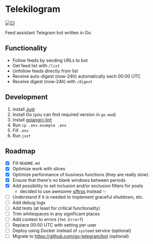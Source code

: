 # Telekilogram

[![CI](https://github.com/hu553in/telekilogram/actions/workflows/ci.yml/badge.svg)](https://github.com/hu553in/telekilogram/actions/workflows/ci.yml)

Feed assistant Telegram bot written in Go.

## Functionality

- Follow feeds by sending URLs to bot
- Get feed list with `/list`
- Unfollow feeds directly from list
- Receive auto-digest (now-24h) automatically each 00:00 UTC
- Receive digest (now-24h) with `/digest`

## Development

1. Install [Just](https://just.systems/)
1. Install Go (you can find required version in `go.mod`)
1. Install [golangci-lint](https://golangci-lint.run/)
1. Run `cp .env.example .env`
1. Fill `.env`
1. Run `just`

## Roadmap

- [x] Fill `README.md`
- [x] Optimize work with slices
- [x] Optimize performance of business functions (they are really slow)
- [x] Ensure that there's no blank windows between periods
- [x] Add possibility to set inclusion and/or exclusion filters for posts
  - decided to use awesome [siftrss](https://siftrss.com/) instead ✨
- [ ] Understand if it is needed to implement graceful shutdown, etc.
- [ ] Add debug logs
- [ ] Add tests (at least for critical functionality)
- [ ] Trim whitespaces in any significant places
- [ ] Add context to errors (`fmt.Errorf`)
- [ ] Replace 00:00 UTC with setting per user
- [ ] Deploy using Docker instead of `systemd` service (optional)
- [ ] Migrate to https://github.com/go-telegram/bot (optional)
